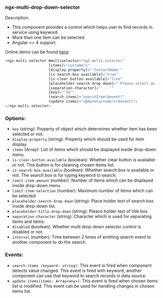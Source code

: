 ### ngx-multi-drop-down-selector

Description:

 * This component provides a control which helps user to find records in service using keyword.
 * More than one item can be selected.
 * Angular >= 4 support.

Online demo can be found [here](http://ng2-multi-drop-down-selector.getforge.io/):

```javascript
<ngx-multi-selector #multiselector="ng2-multi-selector"
					[items]="customers"
                    [display-property]="'ContactName'"
                    [is-search-box-available]="true"
                    [is-clear-button-available]="true"
                    [placeholder-search-drop-down]="'Please select an item'"
                    [separation-character]="' - '"
                    [key]="'Id'"
                    (search-items)="searchItem($event)"
                    (update-items)="updateCustomers($event)">
</ngx-multi-selector>
```

### Options:
 * ```key``` (string): Property of object which determines whether item has been selected or not.
 * ```display-property``` (string): Property which should be used for item display.
 * ```items``` (Array<any>): List of items which should be displayed inside drop-down menu.
 * ```is-clear-button-available``` (boolean): Whether clear button is available or not. This button is for cleaning chosen items list.
 * ```is-search-box-available``` (boolean): Whether search box is available or not. The search box is for typing keyword to search.
 * ```limit-item-amount``` (number): Number of items which can be displayed inside drop-down menu.
 * ```limit-item-selection``` (number): Maximum number of items which can be selected
 * ```placeholder-search-drop-down``` (string): Place holder text of search box inside drop-down list.
 * ```placeholder-title-drop-down``` (string): Pleace holder text of title box.
 * ```separation-character``` (string): Character which is used for separating items and items.
 * ```disabled``` (boolean): Whether multi drop-down selector control is disabled or not.
 * ```interval``` (number): Time between 2 times of emitting search event to another component to do the search.
 
### Events:
 * ```search-items (keyword: string)```: This event is fired when component detects value changed. This event is fired with keyword, another component can use that keyword to search records in data source.
 * ```update-items(items: Array<any>)```: This event is fired when chosen items list is modified. This event can be used for handling changes in chosen items list.
